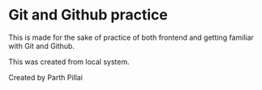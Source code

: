 # Git and Github practice 

This is made for the sake of practice of both frontend and getting familiar with  Git and Github.

This was created from local system.

Created by Parth Pillai